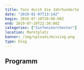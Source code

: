 ```yaml
---
title: Tanz durch die Jahrhunderte
date: "2019-02-07T13:14Z"
begin: 2019-07-20T20:00:00Z
end: 2019-07-20T22:30:00Z
categories: ["Sinfonieorchester"]
location: Marktplatz
banner: /img/uploads/missing.png
type: blog
---
```

## Programm

